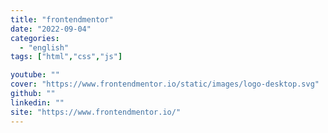 ```yaml
---
title: "frontendmentor"
date: "2022-09-04"
categories:
  - "english"
tags: ["html","css","js"]

youtube: ""
cover: "https://www.frontendmentor.io/static/images/logo-desktop.svg"
github: ""
linkedin: ""
site: "https://www.frontendmentor.io/"
---
```





